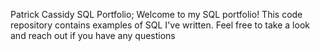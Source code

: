 Patrick Cassidy SQL Portfolio;
Welcome to my SQL portfolio! This code repository contains examples of SQL I've written. Feel free to take a look and reach out if you have any questions

